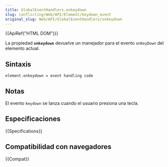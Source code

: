```yaml
---
title: GlobalEventHandlers.onkeydown
slug: conflicting/Web/API/Element/keydown_event
original_slug: Web/API/GlobalEventHandlers/onkeydown
---
```


{{ApiRef("HTML DOM")}}

La propiedad **`onkeydown`** devuelve un manejador para el evento `onKeyDown` del elemento actual.

## Sintaxis

```
element.onkeydown = event handling code
```

## Notas

El evento `keydown` se lanza cuando el usuario presiona una tecla.

## Especificaciones

{{Specifications}}

## Compatibilidad con navegadores

{{Compat}}
